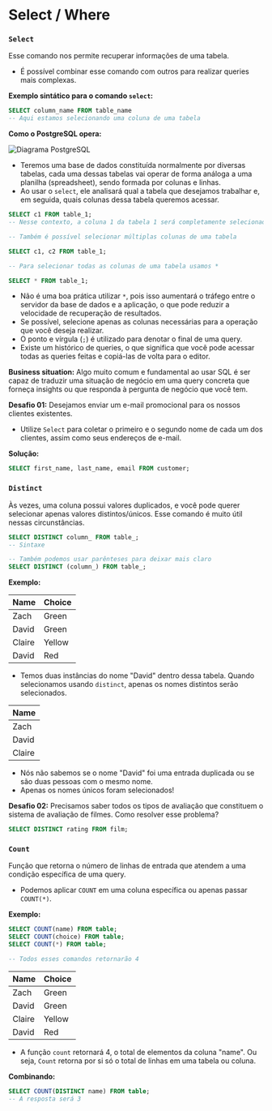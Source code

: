 
# Select / Where


### `Select`  
Esse comando nos permite recuperar informações de uma tabela.

- É possível combinar esse comando com outros para realizar queries mais complexas.

**Exemplo sintático para o comando `select`:**

```sql
SELECT column_name FROM table_name
-- Aqui estamos selecionando uma coluna de uma tabela
```

**Como o PostgreSQL opera:**

![Diagrama PostgreSQL](https://prod-files-secure.s3.us-west-2.amazonaws.com/3101f74e-8233-4b5a-a530-b97ea1c8ccf4/0665c217-2f43-41c9-b6d3-c376eb53d0f5/Untitled.png)

- Teremos uma base de dados constituída normalmente por diversas tabelas, cada uma dessas tabelas vai operar de forma análoga a uma planilha (spreadsheet), sendo formada por colunas e linhas.
- Ao usar o `select`, ele analisará qual a tabela que desejamos trabalhar e, em seguida, quais colunas dessa tabela queremos acessar.

```sql
SELECT c1 FROM table_1;
-- Nesse contexto, a coluna 1 da tabela 1 será completamente selecionada

-- Também é possível selecionar múltiplas colunas de uma tabela

SELECT c1, c2 FROM table_1;

-- Para selecionar todas as colunas de uma tabela usamos *

SELECT * FROM table_1;
```

- Não é uma boa prática utilizar `*`, pois isso aumentará o tráfego entre o servidor da base de dados e a aplicação, o que pode reduzir a velocidade de recuperação de resultados.
- Se possível, selecione apenas as colunas necessárias para a operação que você deseja realizar.
- O ponto e vírgula (`;`) é utilizado para denotar o final de uma query.
- Existe um histórico de queries, o que significa que você pode acessar todas as queries feitas e copiá-las de volta para o editor.

**Business situation:** Algo muito comum e fundamental ao usar SQL é ser capaz de traduzir uma situação de negócio em uma query concreta que forneça insights ou que responda à pergunta de negócio que você tem.

**Desafio 01:** Desejamos enviar um e-mail promocional para os nossos clientes existentes.

- Utilize `Select` para coletar o primeiro e o segundo nome de cada um dos clientes, assim como seus endereços de e-mail.

**Solução:**

```sql
SELECT first_name, last_name, email FROM customer;
```

### `Distinct`
Às vezes, uma coluna possui valores duplicados, e você pode querer selecionar apenas valores distintos/únicos. Esse comando é muito útil nessas circunstâncias.

```sql
SELECT DISTINCT column_ FROM table_;
-- Sintaxe

-- Também podemos usar parênteses para deixar mais claro
SELECT DISTINCT (column_) FROM table_;
```

**Exemplo:**

| Name   | Choice  |
|--------|---------|
| Zach   | Green   |
| David  | Green   |
| Claire | Yellow  |
| David  | Red     |

- Temos duas instâncias do nome "David" dentro dessa tabela. Quando selecionamos usando `distinct`, apenas os nomes distintos serão selecionados.

| Name   |
|--------|
| Zach   |
| David  |
| Claire |

- Nós não sabemos se o nome "David" foi uma entrada duplicada ou se são duas pessoas com o mesmo nome.
- Apenas os nomes únicos foram selecionados!

**Desafio 02:** Precisamos saber todos os tipos de avaliação que constituem o sistema de avaliação de filmes. Como resolver esse problema?

```sql
SELECT DISTINCT rating FROM film;
```

### `Count`

Função que retorna o número de linhas de entrada que atendem a uma condição específica de uma query.

- Podemos aplicar `COUNT` em uma coluna específica ou apenas passar `COUNT(*)`.

**Exemplo:**

```sql
SELECT COUNT(name) FROM table;
SELECT COUNT(choice) FROM table;
SELECT COUNT(*) FROM table;

-- Todos esses comandos retornarão 4
```

| Name   | Choice  |
|--------|---------|
| Zach   | Green   |
| David  | Green   |
| Claire | Yellow  |
| David  | Red     |

- A função `count` retornará 4, o total de elementos da coluna "name". Ou seja, `Count` retorna por si só o total de linhas em uma tabela ou coluna.

**Combinando:**

```sql
SELECT COUNT(DISTINCT name) FROM table;
-- A resposta será 3
```


